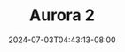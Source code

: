 --- 
title: "Aurora 2"
description: "   video bokep Aurora 2 yandek   baru"
date: 2024-07-03T04:43:13-08:00
file_code: "hy2utg8t6vki"
draft: false
cover: "q9njb4ncyuedz22s.jpg"
tags: ["Aurora", "bokep-indo", "bokep-viral", "bokep-ig"]
length: 1850
fld_id: "1483187"
foldername: "Aurora"
categories: ["Aurora"]
views: 1
---